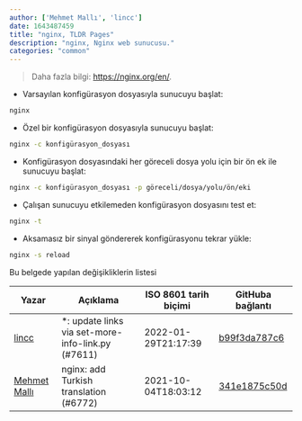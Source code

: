 ```yaml
---
author: ['Mehmet Mallı', 'lincc']
date: 1643487459
title: "nginx, TLDR Pages"
description: "nginx, Nginx web sunucusu."
categories: "common"
---
```

> Daha fazla bilgi: <https://nginx.org/en/>.

- Varsayılan konfigürasyon dosyasıyla sunucuyu başlat:

```bash
nginx
```

- Özel bir konfigürasyon dosyasıyla sunucuyu başlat:

```bash
nginx -c konfigürasyon_dosyası
```

- Konfigürasyon dosyasındaki her göreceli dosya yolu için bir ön ek ile sunucuyu başlat:

```bash
nginx -c konfigürasyon_dosyası -p göreceli/dosya/yolu/ön/eki
```

- Çalışan sunucuyu etkilemeden konfigürasyon dosyasını test et:

```bash
nginx -t
```

- Aksamasız bir sinyal göndererek konfigürasyonu tekrar yükle:

```bash
nginx -s reload
```
Bu belgede yapılan değişikliklerin listesi


Yazar | Açıklama | ISO 8601 tarih biçimi | GitHuba bağlantı
------|-----|-----|-----
[lincc](mailto:46962923+blueskyson@users.noreply.github.com) | *: update links via set-more-info-link.py (#7611) | 2022-01-29T21:17:39 | [b99f3da787c6](https://github.com/tldr-pages/tldr/commit/b99f3da787c6f43a545b9cb5ebd8265b1367fbc4)
[Mehmet Mallı](mailto:mallimehmet@gmail.com) | nginx: add Turkish translation (#6772) | 2021-10-04T18:03:12 | [341e1875c50d](https://github.com/tldr-pages/tldr/commit/341e1875c50dec01541e76689128a271118d2a53)

